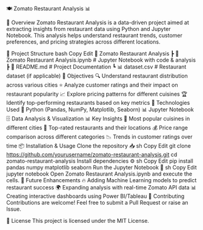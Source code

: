 🍽️ Zomato Restaurant Analysis 📊


🚀 Overview
Zomato Restaurant Analysis is a data-driven project aimed at extracting insights from restaurant data using Python and Jupyter Notebook. This analysis helps understand restaurant trends, customer preferences, and pricing strategies across different locations.

📂 Project Structure
bash
Copy
Edit
📁 Zomato Restaurant Analysis
 ┣ 📜 Zomato Restaurant Analysis.ipynb  # Jupyter Notebook with code & analysis
 ┣ 📜 README.md  # Project Documentation
 ┗ 📊 dataset.csv  # Restaurant dataset (if applicable)
🎯 Objectives
🔍 Understand restaurant distribution across various cities
⭐ Analyze customer ratings and their impact on restaurant popularity
📈 Explore pricing patterns for different cuisines
🏆 Identify top-performing restaurants based on key metrics
🔧 Technologies Used
🐍 Python (Pandas, NumPy, Matplotlib, Seaborn)
📊 Jupyter Notebook
🗄️ Data Analysis & Visualization
📊 Key Insights
🍕 Most popular cuisines in different cities
📍 Top-rated restaurants and their locations
💰 Price range comparison across different categories
📉 Trends in customer ratings over time
📦 Installation & Usage
Clone the repository 📥
sh
Copy
Edit
git clone https://github.com/yourusername/zomato-restaurant-analysis.git
cd zomato-restaurant-analysis
Install dependencies ⚙️
sh
Copy
Edit
pip install pandas numpy matplotlib seaborn
Run the Jupyter Notebook 🚀
sh
Copy
Edit
jupyter notebook
Open Zomato Restaurant Analysis.ipynb and execute the cells.
📌 Future Enhancements
🔥 Adding Machine Learning models to predict restaurant success
🌍 Expanding analysis with real-time Zomato API data
📊 Creating interactive dashboards using Power BI/Tableau
🤝 Contributing
Contributions are welcome! Feel free to submit a Pull Request or raise an Issue.

📜 License
This project is licensed under the MIT License.

